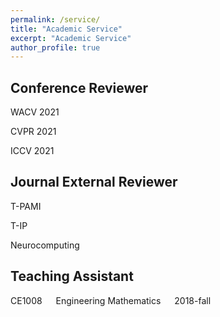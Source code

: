 ```yaml
---
permalink: /service/
title: "Academic Service"
excerpt: "Academic Service"
author_profile: true
---
```


Conference Reviewer
------
WACV 2021

CVPR 2021

ICCV 2021



Journal External Reviewer
------
T-PAMI

T-IP

Neurocomputing




Teaching Assistant
------
CE1008 &emsp; Engineering Mathematics &emsp; 2018-fall

